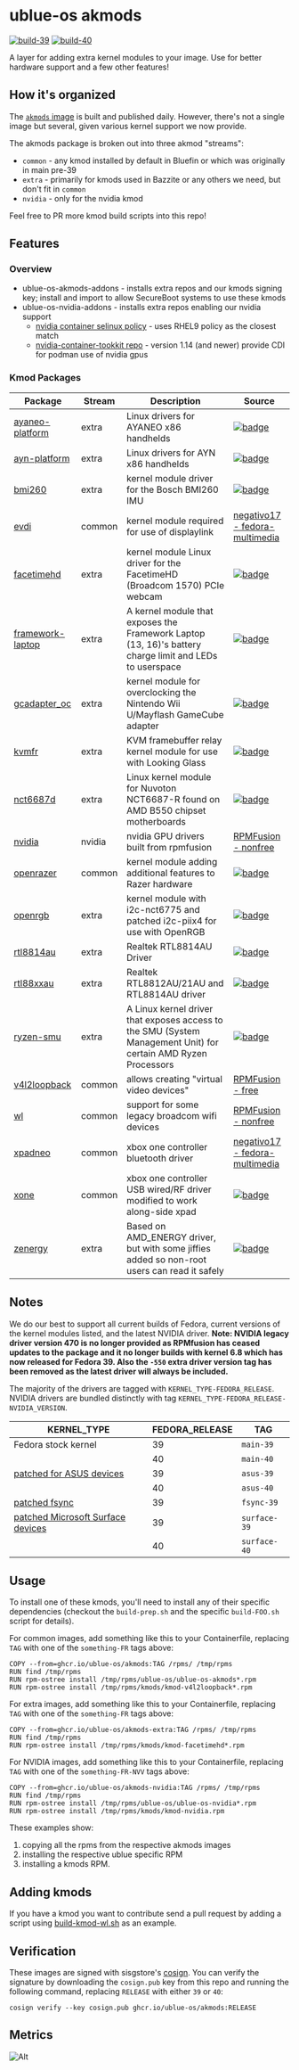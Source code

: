 # ublue-os akmods

[![build-39](https://github.com/ublue-os/akmods/actions/workflows/build-39.yml/badge.svg)](https://github.com/ublue-os/akmods/actions/workflows/build-39.yml) [![build-40](https://github.com/ublue-os/akmods/actions/workflows/build-40.yml/badge.svg)](https://github.com/ublue-os/akmods/actions/workflows/build-40.yml)

A layer for adding extra kernel modules to your image. Use for better hardware support and a few other features!

## How it's organized

The [`akmods` image](https://github.com/orgs/ublue-os/packages/container/package/akmods) is built and published daily. However, there's not a single image but several, given various kernel support we now provide.

The akmods package is broken out into three akmod "streams":

- `common` - any kmod installed by default in Bluefin or which was originally in main pre-39
- `extra` - primarily for kmods used in Bazzite or any others we need, but don't fit in `common`
- `nvidia` - only for the nvidia kmod

Feel free to PR more kmod build scripts into this repo!

## Features

### Overview

- ublue-os-akmods-addons - installs extra repos and our kmods signing key; install and import to allow SecureBoot systems to use these kmods
- ublue-os-nvidia-addons - installs extra repos enabling our nvidia support
  - [nvidia container selinux policy](https://github.com/NVIDIA/dgx-selinux/tree/master/src/nvidia-container-selinux) - uses RHEL9 policy as the closest match
  - [nvidia-container-tookkit repo](https://docs.nvidia.com/datacenter/cloud-native/container-toolkit/latest/install-guide.html#installing-with-yum-or-dnf) - version 1.14 (and newer) provide CDI for podman use of nvidia gpus

### Kmod Packages

| Package | Stream | Description | Source |
|---------|--------|-------------|--------|
| [ayaneo-platform](https://github.com/ShadowBlip/ayaneo-platform) | extra | Linux drivers for AYANEO x86 handhelds | [![badge](https://copr.fedorainfracloud.org/coprs/ublue-os/akmods/package/ayaneo-platform-kmod/status_image/last_build.png)](https://copr.fedorainfracloud.org/coprs/ublue-os/akmods/package/ayaneo-platform-kmod) |
| [ayn-platform](https://github.com/ShadowBlip/ayn-platform) | extra | Linux drivers for AYN x86 handhelds | [![badge](https://copr.fedorainfracloud.org/coprs/ublue-os/akmods/package/ayn-platform-kmod/status_image/last_build.png)](https://copr.fedorainfracloud.org/coprs/ublue-os/akmods/package/ayn-platform-kmod) |
| [bmi260](https://github.com/hhd-dev/bmi260) | extra | kernel module driver for the Bosch BMI260 IMU | [![badge](https://copr.fedorainfracloud.org/coprs/ublue-os/akmods/package/bmi260-kmod/status_image/last_build.png)](https://copr.fedorainfracloud.org/coprs/ublue-os/akmods/package/bmi260-kmod) |
| [evdi](www.displaylink.com) | common | kernel module required for use of displaylink | [negativo17 - fedora-multimedia](https://negativo17.org/) |
| [facetimehd](https://github.com/patjak/facetimehd/) | extra | kernel module Linux driver for the FacetimeHD (Broadcom 1570) PCIe webcam | [![badge](https://copr.fedorainfracloud.org/coprs/mulderje/facetimehd-kmod/package/facetimehd-kmod/status_image/last_build.png)](https://copr.fedorainfracloud.org/coprs/mulderje/facetimehd-kmod/package/facetimehd-kmod) |
| [framework-laptop](https://github.com/DHowett/framework-laptop-kmod) | extra | A kernel module that exposes the Framework Laptop (13, 16)'s battery charge limit and LEDs to userspace | [![badge](https://copr.fedorainfracloud.org/coprs/ublue-os/akmods/package/framework-laptop-kmod/status_image/last_build.png)](https://copr.fedorainfracloud.org/coprs/ublue-os/akmods/package/framework-laptop-kmod) |
| [gcadapter_oc](https://github.com/hannesmann/gcadapter-oc-kmod) | extra | kernel module for overclocking the Nintendo Wii U/Mayflash GameCube adapter | [![badge](https://copr.fedorainfracloud.org/coprs/ublue-os/akmods/package/gcadapter_oc-kmod/status_image/last_build.png)](https://copr.fedorainfracloud.org/coprs/ublue-os/akmods/package/gcadapter_oc-kmod) |
| [kvmfr](https://github.com/gnif/looking-glass) | extra | KVM framebuffer relay kernel module for use with Looking Glass | [![badge](https://copr.fedorainfracloud.org/coprs/hikariknight/looking-glass-kvmfr/package/kvmfr-kmod/status_image/last_build.png)](https://copr.fedorainfracloud.org/coprs/hikariknight/looking-glass-kvmfr/package/kvmfr-kmod) |
| [nct6687d](https://github.com/Fred78290/nct6687d) | extra | Linux kernel module for Nuvoton NCT6687-R found on AMD B550 chipset motherboards | [![badge](https://copr.fedorainfracloud.org/coprs/ublue-os/akmods/package/nct6687d-kmod/status_image/last_build.png)](https://copr.fedorainfracloud.org/coprs/ublue-os/akmods/package/nct6687d-kmod) |
| [nvidia](https://rpmfusion.org/Howto/NVIDIA) | nvidia | nvidia GPU drivers built from rpmfusion | [RPMFusion - nonfree](https://rpmfusion.org/) |
| [openrazer](https://openrazer.github.io/) | common | kernel module adding additional features to Razer hardware | [![badge](https://copr.fedorainfracloud.org/coprs/ublue-os/akmods/package/openrazer-kmod/status_image/last_build.png)](https://copr.fedorainfracloud.org/coprs/ublue-os/akmods/package/openrazer-kmod) |
| [openrgb](https://gitlab.com/CalcProgrammer1/OpenRGB/-/raw/master/OpenRGB.patch) | extra | kernel module with i2c-nct6775 and patched i2c-piix4 for use with OpenRGB | [![badge](https://copr.fedorainfracloud.org/coprs/ublue-os/akmods/package/openrgb-kmod/status_image/last_build.png)](https://copr.fedorainfracloud.org/coprs/ublue-os/akmods/package/openrgb-kmod) |
| [rtl8814au](https://github.com/morrownr/8814au) | extra | Realtek RTL8814AU Driver | [![badge](https://copr.fedorainfracloud.org/coprs/ublue-os/akmods/package/rtl8814au-kmod/status_image/last_build.png)](https://copr.fedorainfracloud.org/coprs/ublue-os/akmods/package/rtl8814au-kmod) |
| [rtl88xxau](https://github.com/aircrack-ng/rtl8812au) | extra | Realtek RTL8812AU/21AU and RTL8814AU driver | [![badge](https://copr.fedorainfracloud.org/coprs/ublue-os/akmods/package/rtl88xxau-kmod/status_image/last_build.png)](https://copr.fedorainfracloud.org/coprs/ublue-os/akmods/package/rtl88xxau-kmod) |
| [ryzen-smu](https://gitlab.com/leogx9r/ryzen_smu) | extra | A Linux kernel driver that exposes access to the SMU (System Management Unit) for certain AMD Ryzen Processors | [![badge](https://copr.fedorainfracloud.org/coprs/ublue-os/akmods/package/ryzen-smu-kmod/status_image/last_build.png)](https://copr.fedorainfracloud.org/coprs/ublue-os/akmods/package/ryzen-smu-kmod) |
| [v4l2loopback](https://github.com/umlaeute/v4l2loopback) | common | allows creating "virtual video devices" | [RPMFusion - free](https://rpmfusion.org/) |
| [wl](https://github.com/rpmfusion/broadcom-wl/) | common | support for some legacy broadcom wifi devices | [RPMFusion - nonfree](https://rpmfusion.org/) |
| [xpadneo](https://github.com/atar-axis/xpadneo) | common | xbox one controller bluetooth driver | [negativo17 - fedora-multimedia](https://negativo17.org/) |
| [xone](https://github.com/BoukeHaarsma23/xonedo/) | common | xbox one controller USB wired/RF driver modified to work along-side xpad | [![badge](https://copr.fedorainfracloud.org/coprs/ublue-os/akmods/package/xone-kmod/status_image/last_build.png)](https://copr.fedorainfracloud.org/coprs/ublue-os/akmods/package/xone-kmod) |
| [zenergy](https://github.com/BoukeHaarsma23/zenergy) | extra | Based on AMD_ENERGY driver, but with some jiffies added so non-root users can read it safely | [![badge](https://copr.fedorainfracloud.org/coprs/ublue-os/akmods/package/zenergy-kmod/status_image/last_build.png)](https://copr.fedorainfracloud.org/coprs/ublue-os/akmods/package/zenergy-kmod) |

## Notes

We do our best to support all current builds of Fedora, current versions of the kernel modules listed, and the latest NVIDIA driver.
**Note: NVIDIA legacy driver version 470 is no longer provided as RPMfusion has ceased updates to the package and it no longer builds with kernel 6.8 which has now released for Fedora 39. Also the `-550` extra driver version tag has been removed as the latest driver will always be included.**

The majority of the drivers are tagged with `KERNEL_TYPE-FEDORA_RELEASE`. NVIDIA drivers are bundled distinctly with tag `KERNEL_TYPE-FEDORA_RELEASE-NVIDIA_VERSION`.

| KERNEL_TYPE | FEDORA_RELEASE | TAG |
| - | - | - |
| Fedora stock kernel | 39 | `main-39` |
| | 40 | `main-40` |
| [patched for ASUS devices](https://copr.fedorainfracloud.org/coprs/lukenukem/asus-kernel) | 39 | `asus-39`|
| | 40 | `asus-40` |
| [patched fsync](https://copr.fedorainfracloud.org/coprs/sentry/kernel-fsync) | 39 | `fsync-39` |
| [patched Microsoft Surface devices](https://github.com/linux-surface/linux-surface/) | 39 | `surface-39` |
| | 40 | `surface-40` |

## Usage

To install one of these kmods, you'll need to install any of their specific dependencies (checkout the `build-prep.sh` and the specific `build-FOO.sh` script for details).

For common images, add something like this to your Containerfile, replacing `TAG` with one of the `something-FR` tags above:

    COPY --from=ghcr.io/ublue-os/akmods:TAG /rpms/ /tmp/rpms
    RUN find /tmp/rpms
    RUN rpm-ostree install /tmp/rpms/ublue-os/ublue-os-akmods*.rpm
    RUN rpm-ostree install /tmp/rpms/kmods/kmod-v4l2loopback*.rpm

For extra images, add something like this to your Containerfile, replacing `TAG` with one of the `something-FR` tags above:

    COPY --from=ghcr.io/ublue-os/akmods-extra:TAG /rpms/ /tmp/rpms
    RUN find /tmp/rpms
    RUN rpm-ostree install /tmp/rpms/kmods/kmod-facetimehd*.rpm

For NVIDIA images, add something like this to your Containerfile, replacing `TAG` with one of the `something-FR-NVV` tags above:

    COPY --from=ghcr.io/ublue-os/akmods-nvidia:TAG /rpms/ /tmp/rpms
    RUN find /tmp/rpms
    RUN rpm-ostree install /tmp/rpms/ublue-os/ublue-os-nvidia*.rpm
    RUN rpm-ostree install /tmp/rpms/kmods/kmod-nvidia.rpm

These examples show:

1. copying all the rpms from the respective akmods images
2. installing the respective ublue specific RPM
3. installing a kmods RPM.

## Adding kmods

If you have a kmod you want to contribute send a pull request by adding a script using [build-kmod-wl.sh](https://github.com/ublue-os/akmods/blob/main/build-kmod-wl.sh) as an example.

## Verification

These images are signed with sisgstore's [cosign](https://docs.sigstore.dev/cosign/overview/). You can verify the signature by downloading the `cosign.pub` key from this repo and running the following command, replacing `RELEASE` with either `39` or `40`:

    cosign verify --key cosign.pub ghcr.io/ublue-os/akmods:RELEASE

## Metrics

![Alt](https://repobeats.axiom.co/api/embed/a7ddeb1a3d2e0ce534ccf7cfa75c33b35183b106.svg "Repobeats analytics image")
